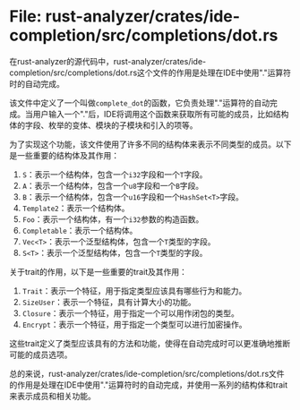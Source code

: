 # File: rust-analyzer/crates/ide-completion/src/completions/dot.rs

在rust-analyzer的源代码中，rust-analyzer/crates/ide-completion/src/completions/dot.rs这个文件的作用是处理在IDE中使用"."运算符时的自动完成。

该文件中定义了一个叫做`complete_dot`的函数，它负责处理"."运算符的自动完成。当用户输入一个"."后，IDE将调用这个函数来获取所有可能的成员，比如结构体的字段、枚举的变体、模块的子模块和引入的项等。

为了实现这个功能，该文件使用了许多不同的结构体来表示不同类型的成员。以下是一些重要的结构体及其作用：

1. `S`：表示一个结构体，包含一个`i32`字段和一个`T`字段。
2. `A`：表示一个结构体，包含一个`u8`字段和一个`B`字段。
3. `B`：表示一个结构体，包含一个`u16`字段和一个`HashSet<T>`字段。
4. `Template2`：表示一个结构体。
5. `Foo`：表示一个结构体，有一个`i32`参数的构造函数。
6. `Completable`：表示一个结构体。
7. `Vec<T>`：表示一个泛型结构体，包含一个`T`类型的字段。
8. `S<T>`：表示一个泛型结构体，包含一个`T`类型的字段。

关于trait的作用，以下是一些重要的trait及其作用：

1. `Trait`：表示一个特征，用于指定类型应该具有哪些行为和能力。
2. `SizeUser`：表示一个特征，具有计算大小的功能。
3. `Closure`：表示一个特征，用于指定一个可以用作闭包的类型。
4. `Encrypt`：表示一个特征，用于指定一个类型可以进行加密操作。

这些trait定义了类型应该具有的方法和功能，使得在自动完成时可以更准确地推断可能的成员选项。

总的来说，rust-analyzer/crates/ide-completion/src/completions/dot.rs文件的作用是处理在IDE中使用"."运算符时的自动完成，并使用一系列的结构体和trait来表示成员和相关功能。


